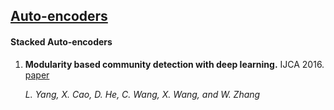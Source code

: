 ## [Auto-encoders](#content)
#### Stacked Auto-encoders

1. **Modularity based community detection with deep learning.** IJCA 2016. [paper](https://www.ijcai.org/Proceedings/16/Papers/321.pdf)

    *L. Yang, X. Cao, D. He, C. Wang, X. Wang, and W. Zhang*
